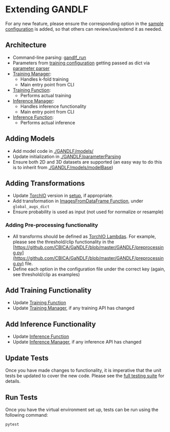 # Extending GANDLF

For any new feature, please ensure the corresponding option in the [sample configuration](https://github.com/CBICA/GaNDLF/blob/master/samples/sample_training.yaml) is added, so that others can review/use/extend it as needed.

## Architecture

- Command-line parsing: [gandlf_run](https://github.com/CBICA/GaNDLF/blob/master/gandlf_run)
- Parameters from [training configuration](https://github.com/CBICA/GaNDLF/blob/master/samples/sample_training.yaml) getting passed as dict via [parameter parser](https://github.com/CBICA/GaNDLF/blob/master/GANDLF/parseConfig.py)
- [Training Manager](https://github.com/CBICA/GaNDLF/blob/master/GANDLF/training_manager.py): 
  - Handles k-fold training 
  - Main entry point from CLI
- [Training Function](https://github.com/CBICA/GaNDLF/blob/master/GANDLF/training_loop.py): 
  - Performs actual training
- [Inference Manager](https://github.com/CBICA/GaNDLF/blob/master/GANDLF/inference_manager.py): 
  - Handles inference functionality 
  - Main entry point from CLI
- [Inference Function](https://github.com/CBICA/GaNDLF/blob/master/GANDLF/inference_loop.py): 
  - Performs actual inference

## Adding Models

- Add model code in [./GANDLF/models/](https://github.com/CBICA/GaNDLF/blob/master/GANDLF/models/)
- Update initialization in [./GANDLF/parameterParsing](https://github.com/CBICA/GaNDLF/blob/master/GANDLF/parameterParsing.py)
- Ensure both 2D and 3D datasets are supported (an easy way to do this is to inherit from [./GANDLF/models/modelBase](https://github.com/CBICA/GaNDLF/blob/master/GANDLF/models/modelBase.py))

## Adding Transformations

- Update [TorchIO](https://github.com/fepegar/torchio) version in [setup](https://github.com/CBICA/GaNDLF/blob/master/setup.py), if appropriate.
- Add transformation in [ImagesFromDataFrame Function](https://github.com/CBICA/GaNDLF/blob/master/GANDLF/data/ImagesFromDataFrame.py), under `global_augs_dict`
- Ensure probability is used as input (not used for normalize or resample)

### Adding Pre-processing functionality

- All transforms should be defined as [TorchIO Lambdas](https://torchio.readthedocs.io/transforms/others.html#lambda). For example, please see the threshold/clip functionality in the [https://github.com/CBICA/GaNDLF/blob/master/GANDLF/preprocessing.py](https://github.com/CBICA/GaNDLF/blob/master/GANDLF/preprocessing.py) file.
- Define each option in the configuration file under the correct key (again, see threshold/clip as examples)

## Add Training Functionality

- Update [Training Function](https://github.com/CBICA/GaNDLF/blob/master/GANDLF/training_loop.py)
- Update [Training Manager](https://github.com/CBICA/GaNDLF/blob/master/GANDLF/training_manager.py), if any training API has changed

## Add Inference Functionality

- Update [Inference Function](https://github.com/CBICA/GaNDLF/blob/master/GANDLF/inference_loop.py)
- Update [Inference Manager](https://github.com/CBICA/GaNDLF/blob/master/GANDLF/inference_manager.py), if any inference API has changed

## Update Tests

Once you have made changes to functionality, it is imperative that the unit tests be updated to cover the new code. Please see the [full testing suite](https://github.com/CBICA/GaNDLF/blob/master/testing/test_full.py) for details.

## Run Tests

Once you have the virtual environment set up, tests can be run using the following command:
```powershell
pytest
```
